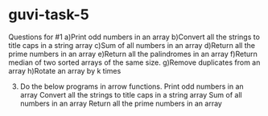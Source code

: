 # guvi-task-5

Questions for #1
a)Print odd numbers in an array
b)Convert all the strings to title caps in a string array
c)Sum of all numbers in an array
d)Return all the prime numbers in an array
e)Return all the palindromes in an array
f)Return median of two sorted arrays of the same size.
g)Remove duplicates from an array
h)Rotate an array by k times

3) Do the below programs in arrow functions.
Print odd numbers in an array
Convert all the strings to title caps in a string array
Sum of all numbers in an array
Return all the prime numbers in an array

